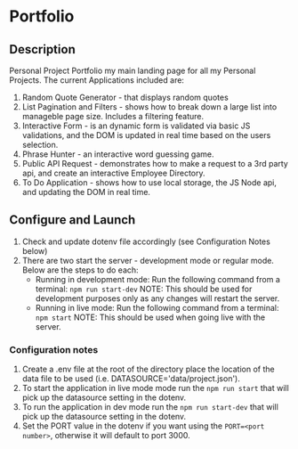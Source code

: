 # Portfolio

## Description

Personal Project Portfolio my main landing page for all my Personal Projects.
The current Applications included are:

1. Random Quote Generator - that displays random quotes
2. List Pagination and Filters - shows how to break down a large list into manageble page size. Includes a filtering feature.
3. Interactive Form - is an dynamic form is validated via basic JS validations, and the DOM is updated in real time based on the users selection.
4. Phrase Hunter - an interactive word guessing game.
5. Public API Request - demonstrates how to make a request to a 3rd party api, and create an interactive Employee Directory.
6. To Do Application - shows how to use local storage, the JS Node api, and updating the DOM in real time.

## Configure and Launch

1. Check and update dotenv file accordingly (see Configuration Notes below)
2. There are two start the server - development mode or regular mode. Below are the steps to do each:
   - Running in development mode:
     Run the following command from a terminal: `npm run start-dev`
     NOTE: This should be used for development purposes only as any changes will restart the server.
   - Running in live mode:
     Run the following command from a terminal: `npm start`
     NOTE: This should be used when going live with the server.

### Configuration notes

1. Create a .env file at the root of the directory
   place the location of the data file to be used (i.e. DATASOURCE='data/project.json').
2. To start the application in live mode mode run the `npm run start` that will pick up the datasource setting in the dotenv.
3. To run the application in dev mode run the `npm run start-dev` that will pick up the datasource setting in the dotenv.
4. Set the PORT value in the dotenv if you want using the `PORT=<port number>`, otherwise it will default to port 3000.
